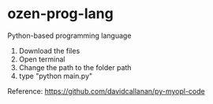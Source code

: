 # ozen-prog-lang
Python-based programming language

1. Download the files
2. Open terminal
3. Change the path to the folder path
4. type "python main.py"


Reference:
https://github.com/davidcallanan/py-myopl-code
